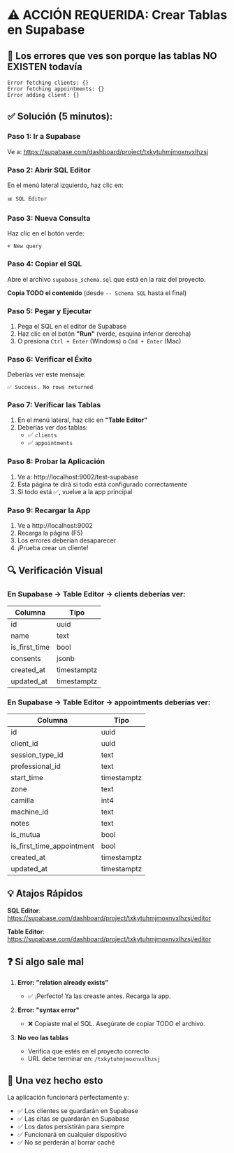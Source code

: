 # ⚠️ ACCIÓN REQUERIDA: Crear Tablas en Supabase

## 🚨 Los errores que ves son porque las tablas NO EXISTEN todavía

```
Error fetching clients: {}
Error fetching appointments: {}
Error adding client: {}
```

## ✅ Solución (5 minutos):

### Paso 1: Ir a Supabase
Ve a: https://supabase.com/dashboard/project/txkytuhmjmoxnvxlhzsj

### Paso 2: Abrir SQL Editor
En el menú lateral izquierdo, haz clic en:
```
📊 SQL Editor
```

### Paso 3: Nueva Consulta
Haz clic en el botón verde:
```
+ New query
```

### Paso 4: Copiar el SQL
Abre el archivo `supabase_schema.sql` que está en la raíz del proyecto.

**Copia TODO el contenido** (desde `-- Schema SQL` hasta el final)

### Paso 5: Pegar y Ejecutar
1. Pega el SQL en el editor de Supabase
2. Haz clic en el botón **"Run"** (verde, esquina inferior derecha)
3. O presiona `Ctrl + Enter` (Windows) o `Cmd + Enter` (Mac)

### Paso 6: Verificar el Éxito
Deberías ver este mensaje:
```
✅ Success. No rows returned
```

### Paso 7: Verificar las Tablas
1. En el menú lateral, haz clic en **"Table Editor"**
2. Deberías ver dos tablas:
   - ✅ `clients`
   - ✅ `appointments`

### Paso 8: Probar la Aplicación
1. Ve a: http://localhost:9002/test-supabase
2. Esta página te dirá si todo está configurado correctamente
3. Si todo está ✅, vuelve a la app principal

### Paso 9: Recargar la App
1. Ve a http://localhost:9002
2. Recarga la página (F5)
3. Los errores deberían desaparecer
4. ¡Prueba crear un cliente!

## 🔍 Verificación Visual

### En Supabase → Table Editor → clients deberías ver:

| Columna | Tipo |
|---------|------|
| id | uuid |
| name | text |
| is_first_time | bool |
| consents | jsonb |
| created_at | timestamptz |
| updated_at | timestamptz |

### En Supabase → Table Editor → appointments deberías ver:

| Columna | Tipo |
|---------|------|
| id | uuid |
| client_id | uuid |
| session_type_id | text |
| professional_id | text |
| start_time | timestamptz |
| zone | text |
| camilla | int4 |
| machine_id | text |
| notes | text |
| is_mutua | bool |
| is_first_time_appointment | bool |
| created_at | timestamptz |
| updated_at | timestamptz |

## 💡 Atajos Rápidos

**SQL Editor**: https://supabase.com/dashboard/project/txkytuhmjmoxnvxlhzsj/editor

**Table Editor**: https://supabase.com/dashboard/project/txkytuhmjmoxnvxlhzsj/editor

## ❓ Si algo sale mal

1. **Error: "relation already exists"**
   - ✅ ¡Perfecto! Ya las creaste antes. Recarga la app.

2. **Error: "syntax error"**
   - ❌ Copiaste mal el SQL. Asegúrate de copiar TODO el archivo.

3. **No veo las tablas**
   - Verifica que estés en el proyecto correcto
   - URL debe terminar en: `/txkytuhmjmoxnvxlhzsj`

## 🎯 Una vez hecho esto

La aplicación funcionará perfectamente y:
- ✅ Los clientes se guardarán en Supabase
- ✅ Las citas se guardarán en Supabase
- ✅ Los datos persistirán para siempre
- ✅ Funcionará en cualquier dispositivo
- ✅ No se perderán al borrar caché
